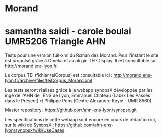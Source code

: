 Morand
======

samantha saidi - carole boulai
UMR5206 Triangle
AHN
======

Tests pour une version full-xml du Roman des Morand. Pour l'instant le site est propulsé grâce à Omeka et au plugin TEI-Display. Il est consultable sur http://morand.ens-lyon.fr. 

Le corpus TEI (fichier teiCorpus) est consultable ici : http://morand.ens-lyon.fr/archive/files/teiCorpus_Morand.xml

Les tests seront réalisés grâce à la webapp synopsX développée par les ingé de l'AHN de l'ENS de Lyon, Emmanuel Chateau (Labex Les Passés dans le Présent) et Philippe Pons (Centre Alexandre Koyré - UMR 8560).

Master repository : https://github.com/ahn-ens-lyon/synopsx.git

Les spécifications de cette webapp sont encore en cours de rédaction ici, sur le wiki de SynopsX : https://github.com/ahn-ens-lyon/synopsx/wiki/UseCases
